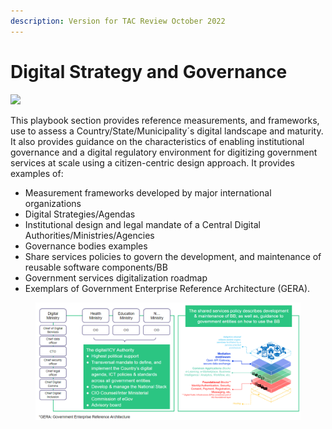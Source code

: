 ```yaml
---
description: Version for TAC Review October 2022
---
```


# Digital Strategy and Governance

![](../.gitbook/assets/Playbook\_01.png)

This playbook section provides reference measurements, and frameworks, use to assess a Country/State/Municipality´s digital landscape and maturity.  It also provides guidance on the characteristics of enabling institutional governance and a digital regulatory environment for digitizing government services at scale using a citizen-centric design approach. It provides examples of:&#x20;

* Measurement frameworks developed by major international organizations&#x20;
* Digital Strategies/Agendas&#x20;
* Institutional design and legal mandate of a Central Digital Authorities/Ministries/Agencies &#x20;
* Governance bodies examples&#x20;
* Share services policies to govern the development, and maintenance of reusable software components/BB
* Government services digitalization roadmap
* Exemplars of Government Enterprise Reference Architecture (GERA). &#x20;

<figure><img src="../.gitbook/assets/govStack GERA.png" alt=""><figcaption></figcaption></figure>

